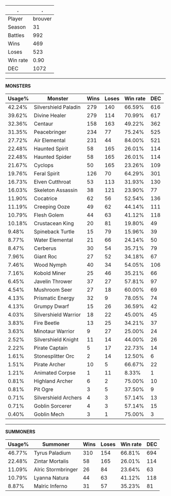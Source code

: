 .|.
|-|-
Player|brouver
Season|31
Battles|992
Wins|469
Loses|523
Win rate|0.90
DEC|1072

---
**MONSTERS**

Usage%|Monster|Wins|Loses|Win rate|DEC|
-|-|-|-|-|-|
42.24%|Silvershield Paladin|279|140|66.59%|616|
39.62%|Divine Healer|279|114|70.99%|617|
32.36%|Centaur|158|163|49.22%|362|
31.35%|Peacebringer|234|77|75.24%|525|
27.72%|Air Elemental|231|44|84.00%|521|
22.48%|Haunted Spirit|58|165|26.01%|114|
22.48%|Haunted Spider|58|165|26.01%|114|
21.67%|Cyclops|50|165|23.26%|109|
19.76%|Feral Spirit|126|70|64.29%|301|
16.73%|Elven Cutthroat|53|113|31.93%|130|
16.03%|Skeleton Assassin|38|121|23.90%|77|
11.90%|Cocatrice|62|56|52.54%|136|
11.19%|Creeping Ooze|49|62|44.14%|111|
10.79%|Flesh Golem|44|63|41.12%|118|
10.18%|Crustacean King|20|81|19.80%|49|
9.48%|Spineback Turtle|15|79|15.96%|39|
8.77%|Water Elemental|21|66|24.14%|50|
8.47%|Cerberus|30|54|35.71%|79|
7.96%|Giant Roc|27|52|34.18%|67|
7.46%|Wood Nymph|40|34|54.05%|106|
7.16%|Kobold Miner|25|46|35.21%|66|
6.45%|Javelin Thrower|37|27|57.81%|97|
4.54%|Mushroom Seer|27|18|60.00%|69|
4.13%|Prismatic Energy|32|9|78.05%|74|
4.13%|Grumpy Dwarf|15|26|36.59%|42|
4.03%|Silvershield Warrior|18|22|45.00%|45|
3.83%|Fire Beetle|13|25|34.21%|37|
3.63%|Minotaur Warrior|9|27|25.00%|24|
2.52%|Silvershield Knight|11|14|44.00%|26|
2.22%|Pirate Captain|5|17|22.73%|14|
1.61%|Stonesplitter Orc|2|14|12.50%|6|
1.51%|Pirate Archer|10|5|66.67%|22|
1.21%|Animated Corpse|1|11|8.33%|1|
0.81%|Highland Archer|6|2|75.00%|10|
0.81%|Pit Ogre|3|5|37.50%|9|
0.71%|Silvershield Archers|4|3|57.14%|13|
0.71%|Goblin Sorcerer|4|3|57.14%|15|
0.40%|Goblin Mech|3|1|75.00%|3|

---
**SUMMONERS**

Usage%|Summoner|Wins|Loses|Win rate|DEC|
-|-|-|-|-|-|
46.77%|Tyrus Paladium|310|154|66.81%|694|
22.48%|Zintar Mortalis|58|165|26.01%|114|
11.09%|Alric Stormbringer|26|84|23.64%|63|
10.79%|Lyanna Natura|44|63|41.12%|118|
8.87%|Malric Inferno|31|57|35.23%|81|
